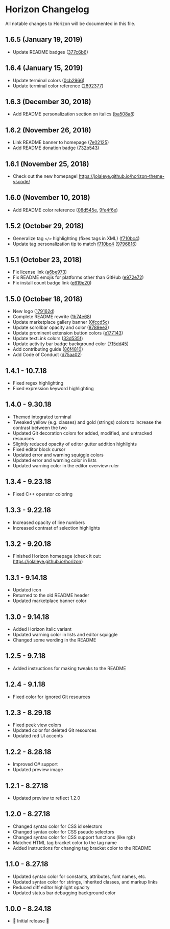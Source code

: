# Horizon Changelog

All notable changes to Horizon will be documented in this file.

## 1.6.5 (January 19, 2019)

- Update README badges ([377c6b6](https://github.com/jolaleye/horizon-theme-vscode/commit/377c6b6))

## 1.6.4 (January 15, 2019)

- Update terminal colors ([0cb2966](https://github.com/jolaleye/horizon-theme-vscode/commit/0cb2966))
- Update terminal color reference ([2892377](https://github.com/jolaleye/horizon-theme-vscode/commit/2892377))

## 1.6.3 (December 30, 2018)

- Add README personalization section on italics ([ba508a8](https://github.com/jolaleye/horizon-theme-vscode/commit/ba508a8))

## 1.6.2 (November 26, 2018)

- Link README banner to homepage ([7e02125](https://github.com/jolaleye/horizon-theme-vscode/commit/7e02125))
- Add README donation badge ([732b543](https://github.com/jolaleye/horizon-theme-vscode/commit/732b543))

## 1.6.1 (November 25, 2018)

- Check out the new homepage! https://jolaleye.github.io/horizon-theme-vscode/

## 1.6.0 (November 10, 2018)

- Add README color reference ([08d545e](https://github.com/jolaleye/horizon-theme-vscode/commit/08d545e), [9fe4f6e](https://github.com/jolaleye/horizon-theme-vscode/commit/9fe4f6e))

## 1.5.2 (October 29, 2018)

- Generalize tag `</>` highlighting (fixes tags in XML) ([f710bc4](https://github.com/jolaleye/horizon-theme-vscode/commit/f710bc4))
- Update tag personalization tip to match [f710bc4](https://github.com/jolaleye/horizon-theme-vscode/commit/f710bc4) ([9796816](https://github.com/jolaleye/horizon-theme-vscode/commit/9796816))

## 1.5.1 (October 23, 2018)

- Fix license link ([a6be973](https://github.com/jolaleye/horizon-theme-vscode/commit/a6be973))
- Fix README emojis for platforms other than GitHub ([e972e72](https://github.com/jolaleye/horizon-theme-vscode/commit/e972e72))
- Fix install count badge link ([e619e20](https://github.com/jolaleye/horizon-theme-vscode/commit/e619e20))

## 1.5.0 (October 18, 2018)

- New logo ([179162d](https://github.com/jolaleye/horizon-theme-vscode/commit/179162d))
- Complete README rewrite ([1b74e68](https://github.com/jolaleye/horizon-theme-vscode/commit/1b74e68))
- Update marketplace gallery banner ([0fccd5c](https://github.com/jolaleye/horizon-theme-vscode/commit/0fccd5c))
- Update scrollbar opacity and color ([8789ee3](https://github.com/jolaleye/horizon-theme-vscode/commit/8789ee3))
- Update prominent extension button colors ([e177143](https://github.com/jolaleye/horizon-theme-vscode/commit/e177143))
- Update textLink colors ([33d535f](https://github.com/jolaleye/horizon-theme-vscode/commit/33d535f))
- Update activity bar badge background color ([715dd45](https://github.com/jolaleye/horizon-theme-vscode/commit/715dd45))
- Add contributing guide ([86f4810](https://github.com/jolaleye/horizon-theme-vscode/commit/86f4810))
- Add Code of Conduct ([d75aa02](https://github.com/jolaleye/horizon-theme-vscode/commit/d75aa02))

## 1.4.1 - 10.7.18

- Fixed regex highlighting
- Fixed expression keyword highlighting

## 1.4.0 - 9.30.18

- Themed integrated terminal
- Tweaked yellow (e.g. classes) and gold (strings) colors to increase the contrast between the two
- Updated Git decoration colors for added, modified, and untracked resources
- Slightly reduced opacity of editor gutter addition highlights
- Fixed editor block cursor
- Updated error and warning squiggle colors
- Updated error and warning color in lists
- Updated warning color in the editor overview ruler

## 1.3.4 - 9.23.18

- Fixed C++ operator coloring

## 1.3.3 - 9.22.18

- Increased opacity of line numbers
- Increased contrast of selection highlights

## 1.3.2 - 9.20.18

- Finished Horizon homepage (check it out: https://jolaleye.github.io/horizon)

## 1.3.1 - 9.14.18

- Updated icon
- Returned to the old README header
- Updated marketplace banner color

## 1.3.0 - 9.14.18

- Added Horizon Italic variant
- Updated warning color in lists and editor squiggle
- Changed some wording in the README

## 1.2.5 - 9.7.18

- Added instructions for making tweaks to the README

## 1.2.4 - 9.1.18

- Fixed color for ignored Git resources

## 1.2.3 - 8.29.18

- Fixed peek view colors
- Updated color for deleted Git resources
- Updated red UI accents

## 1.2.2 - 8.28.18

- Improved C# support
- Updated preview image

## 1.2.1 - 8.27.18

- Updated preview to reflect 1.2.0

## 1.2.0 - 8.27.18

- Changed syntax color for CSS id selectors
- Changed syntax color for CSS pseudo selectors
- Changed syntax color for CSS support functions (like rgb)
- Matched HTML tag bracket color to the tag name
- Added instructions for changing tag bracket color to the README

## 1.1.0 - 8.27.18

- Updated syntax color for constants, attributes, font names, etc.
- Updated syntax color for strings, inherited classes, and markup links
- Reduced diff editor highlight opacity
- Updated status bar debugging background color

## 1.0.0 - 8.24.18

- 🎉 Initial release 🎉
